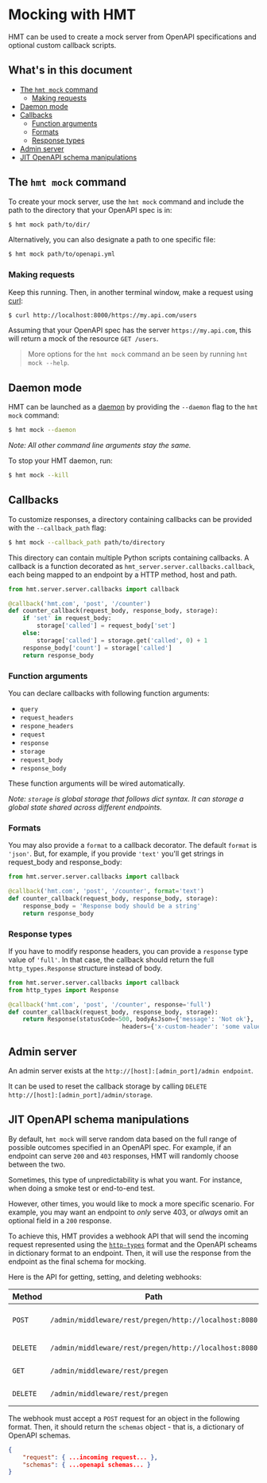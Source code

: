 # Mocking with HMT

HMT can be used to create a mock server from OpenAPI specifications and optional custom callback scripts.

## What's in this document

  - [The `hmt mock` command](#the-hmt-mock-command)
    - [Making requests](#making-requests)
  - [Daemon mode](#daemon-mode)
  - [Callbacks](#callbacks)
    - [Function arguments](#function-arguments)
    - [Formats](#formats)
    - [Response types](#response-types)
  - [Admin server](#admin-server)
  - [JIT OpenAPI schema manipulations](#jit-openapi-schema-manipulations)

## The `hmt mock` command

To create your mock server, use the `hmt mock` command and include the path to the directory that your OpenAPI spec is in:

```bash
$ hmt mock path/to/dir/
```

Alternatively, you can also designate a path to one specific file:

```bash
$ hmt mock path/to/openapi.yml
```

### Making requests

Keep this running. Then, in another terminal window, make a request using [curl](https://curl.haxx.se/):

```bash
$ curl http://localhost:8000/https://my.api.com/users
```

Assuming that your OpenAPI spec has the server `https://my.api.com`, this will return a mock of the resource `GET /users`.

> More options for the `hmt mock` command an be seen by running `hmt mock --help`.

## Daemon mode

HMT can be launched as a [daemon](https://docs.docker.com/engine/reference/commandline/dockerd/) by providing the `--daemon` flag to the `hmt mock` command:

```bash
$ hmt mock --daemon
```

_Note: All other command line arguments stay the same._

To stop your HMT daemon, run:

```bash
$ hmt mock --kill
```

## Callbacks

To customize responses, a directory containing callbacks can be provided with the `--callback_path` flag:

```bash
$ hmt mock --callback_path path/to/directory
```

This directory can contain multiple Python scripts containing callbacks. A callback is a function decorated as 
`hmt_server.server.callbacks.callback`, each being mapped to an endpoint by a HTTP method, host and path.

```python
from hmt.server.server.callbacks import callback

@callback('hmt.com', 'post', '/counter')
def counter_callback(request_body, response_body, storage):
    if 'set' in request_body:
        storage['called'] = request_body['set']
    else:
        storage['called'] = storage.get('called', 0) + 1
    response_body['count'] = storage['called']
    return response_body
```

### Function arguments

You can declare callbacks with following function arguments:
* `query` 
* `request_headers`
* `respone_headers`
* `request`
* `response`
* `storage`
* `request_body`
* `response_body`

These function arguments will be wired automatically.    

_Note: `storage` is global storage that follows dict syntax. It can storage a global state shared across different endpoints._

### Formats

You may also provide a `format` to a callback decorator. The default `format` is `'json'`. But, for example, if you provide `'text'` you'll get strings in request_body and response_body:

```python
from hmt.server.server.callbacks import callback

@callback('hmt.com', 'post', '/counter', format='text')
def counter_callback(request_body, response_body, storage):
    response_body = 'Response body should be a string'
    return response_body
```

### Response types

If you have to modify response headers, you can provide a `response` type value of `'full'`. In that case, the callback should return the full `http_types.Response` structure instead of body.

```python
from hmt.server.server.callbacks import callback
from http_types import Response

@callback('hmt.com', 'post', '/counter', response='full')
def counter_callback(request_body, response_body, storage):
    return Response(statusCode=500, bodyAsJson={'message': 'Not ok'},
                                headers={'x-custom-header': 'some value'})
```

## Admin server

An admin server exists at the `http://[host]:[admin_port]/admin endpoint`. 

It can be used to reset the callback storage by calling `DELETE http://[host]:[admin_port]/admin/storage`.

## JIT OpenAPI schema manipulations

By default, `hmt mock` will serve random data based on the full range of possible outcomes specified in an OpenAPI spec. For example, if an endpoint can serve `200` and `403` responses, HMT will randomly choose between the two. 

Sometimes, this type of unpredictability is what you want. For instance, when doing a smoke test or end-to-end test. 

However, other times, you would like to mock a more specific scenario. For example, you may want an endpoint to _only_ serve 403, or _always_ omit an optional field in a `200` response.

To achieve this, HMT provides a webhook API that will send the incoming request represented using the [`http-types`](https://github.com/meeshkan/http-types/) format and the OpenAPI scheams in dictionary format to an endpoint. Then, it will use the response from the endpoint as the final schema for mocking.

Here is the API for getting, setting, and deleting webhooks:

| Method | Path | Description |
| ------ | ---- | ----------- |
| `POST` | `/admin/middleware/rest/pregen/http://localhost:8080` | Notify the server to use the webhook http://localhost:8080. |
| `DELETE` | `/admin/middleware/rest/pregen/http://localhost:8080` | Delete the webhook http://localhost:8080. |
| `GET` | `/admin/middleware/rest/pregen` | Get all webhooks that have been registered. |
| `DELETE` | `/admin/middleware/rest/pregen` | Delete all registered webhooks. |

The webhook must accept a `POST` request for an object in the following format. Then, it should return the `schemas` object - that is, a dictionary of OpenAPI schemas.

```json
{
    "request": { ...incoming request... },
    "schemas": { ...openapi schemas... }
}
```
